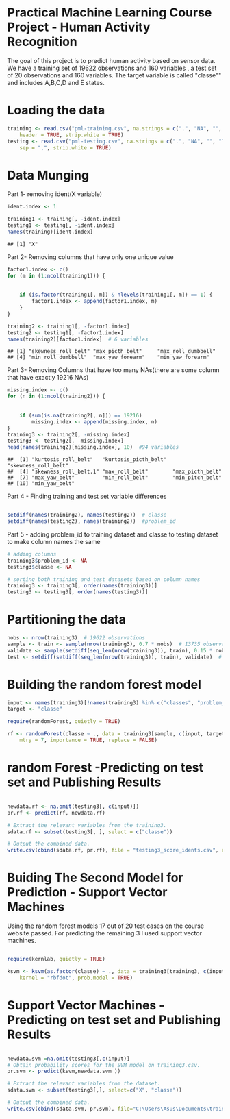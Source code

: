 Practical Machine Learning Course Project - Human Activity Recognition
===
The goal of this project is to predict human activity based on sensor data. We have a training set of 19622 observations and 160 variables , a test set of 20 observations and 160 variables. The target variable is called "classe"" and includes A,B,C,D and E states.


Loading the data
===

```r
training <- read.csv("pml-training.csv", na.strings = c(".", "NA", "", "?"), 
    header = TRUE, strip.white = TRUE)
testing <- read.csv("pml-testing.csv", na.strings = c(".", "NA", "", "?"), header = TRUE, 
    sep = ",", strip.white = TRUE)
```


Data Munging
===



Part 1- removing ident(X variable)


```r
ident.index <- 1

training1 <- training[, -ident.index]
testing1 <- testing[, -ident.index]
names(training)[ident.index]
```

```
## [1] "X"
```




Part 2- Removing columns that have only one unique value


```r
factor1.index <- c()
for (m in (1:ncol(training1))) {
    
    
    if (is.factor(training1[, m]) & nlevels(training1[, m]) == 1) {
        factor1.index <- append(factor1.index, m)
    }
}

training2 <- training1[, -factor1.index]
testing2 <- testing1[, -factor1.index]
names(training2)[factor1.index]  # 6 variables
```

```
## [1] "skewness_roll_belt" "max_picth_belt"     "max_roll_dumbbell" 
## [4] "min_roll_dumbbell"  "max_yaw_forearm"    "min_yaw_forearm"
```




Part 3- Removing Columns that have too many NAs(there are some column that have exactly 19216 NAs)


```r
missing.index <- c()
for (n in (1:ncol(training2))) {
    
    
    if (sum(is.na(training2[, n])) == 19216) 
        missing.index <- append(missing.index, n)
}
training3 <- training2[, -missing.index]
testing3 <- testing2[, -missing.index]
head(names(training2)[missing.index], 10)  #94 variables
```

```
##  [1] "kurtosis_roll_belt"   "kurtosis_picth_belt"  "skewness_roll_belt"  
##  [4] "skewness_roll_belt.1" "max_roll_belt"        "max_picth_belt"      
##  [7] "max_yaw_belt"         "min_roll_belt"        "min_pitch_belt"      
## [10] "min_yaw_belt"
```




Part 4 - Finding training and test set variable differences


```r

setdiff(names(training2), names(testing2))  # classe
setdiff(names(testing2), names(training2))  #problem_id

```




Part 5 - adding problem_id to training dataset and classe to testing dataset to make column names the same


```r
# adding columns
training3$problem_id <- NA
testing3$classe <- NA

# sorting both training and test datasets based on column names
training3 <- training3[, order(names(training3))]
testing3 <- testing3[, order(names(testing3))]
```




Partitioning the data
===

```r
nobs <- nrow(training3)  # 19622 observations 
sample <- train <- sample(nrow(training3), 0.7 * nobs)  # 13735 observations
validate <- sample(setdiff(seq_len(nrow(training3)), train), 0.15 * nobs)  # 2943 observations
test <- setdiff(setdiff(seq_len(nrow(training3)), train), validate)  # 2944 observations
```




Building the random forest model
===

```r
input <- names(training3)[!names(training3) %in% c("classes", "problem_id")]
target <- "classe"

require(randomForest, quietly = TRUE)

rf <- randomForest(classe ~ ., data = training3[sample, c(input, target)], ntree = 500, 
    mtry = 7, importance = TRUE, replace = FALSE)
```




random Forest -Predicting on test set and Publishing Results
===

```r

newdata.rf <- na.omit(testing3[, c(input)])
pr.rf <- predict(rf, newdata.rf)

# Extract the relevant variables from the training3.
sdata.rf <- subset(testing3[, ], select = c("classe"))

# Output the combined data.
write.csv(cbind(sdata.rf, pr.rf), file = "testing3_score_idents.csv", row.names = FALSE)

```




Buiding The Second Model for Prediction - Support Vector Machines
===
Using the random forest models 17 out of 20 test cases on the course website passed. For predicting the remaining 3 I used support vector machines.


```r

require(kernlab, quietly = TRUE)

ksvm <- ksvm(as.factor(classe) ~ ., data = training3[training3, c(input, target)], 
    kernel = "rbfdot", prob.model = TRUE)
```




Support Vector Machines -Predicting on test set and Publishing Results
===

```r

newdata.svm =na.omit(testing3[,c(input)]
# Obtain probability scores for the SVM model on training3.csv.
pr.svm <- predict(ksvm,newdata.svm ))

# Extract the relevant variables from the dataset.
sdata.svm <- subset(testing3[,], select=c("X", "classe"))

# Output the combined data.
write.csv(cbind(sdata.svm, pr.svm), file="C:\Users\Asus\Documents\training3_score_svm.csv", row.names=FALSE)

```





